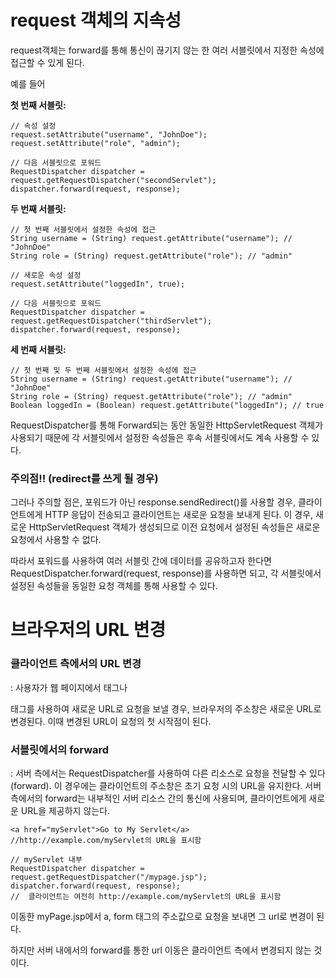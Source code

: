 # request 객체의 지속성

request객체는 forward를 통해 통신이 끊기지 않는 한 여러 서블릿에서 지정한 속성에 접근할 수 있게 된다.

예를 들어

**첫 번째 서블릿:** 
```
// 속성 설정
request.setAttribute("username", "JohnDoe");
request.setAttribute("role", "admin");

// 다음 서블릿으로 포워드
RequestDispatcher dispatcher = request.getRequestDispatcher("secondServlet");
dispatcher.forward(request, response);
```

**두 번째 서블릿:**
```
// 첫 번째 서블릿에서 설정한 속성에 접근
String username = (String) request.getAttribute("username"); // "JohnDoe"
String role = (String) request.getAttribute("role"); // "admin"

// 새로운 속성 설정
request.setAttribute("loggedIn", true);

// 다음 서블릿으로 포워드
RequestDispatcher dispatcher = request.getRequestDispatcher("thirdServlet");
dispatcher.forward(request, response);
```

**세 번째 서블릿:**
```
// 첫 번째 및 두 번째 서블릿에서 설정한 속성에 접근
String username = (String) request.getAttribute("username"); // "JohnDoe"
String role = (String) request.getAttribute("role"); // "admin"
Boolean loggedIn = (Boolean) request.getAttribute("loggedIn"); // true
```

RequestDispatcher를 통해 Forward되는 동안 동일한 HttpServletRequest 객체가 사용되기 때문에 각 서블릿에서 설정한 속성들은 후속 서블릿에서도 계속 사용할 수 있다.

### 주의점!! (redirect를 쓰게 될 경우)
그러나 주의할 점은, 포워드가 아닌 response.sendRedirect()를 사용할 경우, 클라이언트에게 HTTP 응답이 전송되고 클라이언트는 새로운 요청을 보내게 된다. 
이 경우, 새로운 HttpServletRequest 객체가 생성되므로 이전 요청에서 설정된 속성들은 새로운 요청에서 사용할 수 없다.

따라서 포워드를 사용하여 여러 서블릿 간에 데이터를 공유하고자 한다면 RequestDispatcher.forward(request, response)를 사용하면 되고,  각 서블릿에서 설정된 속성들을 동일한 요청 객체를 통해 사용할 수 있다.


# 브라우저의 URL 변경
### 클라이언트 측에서의 URL 변경
: 사용자가 웹 페이지에서 <a> 태그나 <form> 태그를 사용하여 새로운 URL로 요청을 보낼 경우, 브라우저의 주소창은 새로운 URL로 변경된다. 
이때 변경된 URL이 요청의 첫 시작점이 된다.

### 서블릿에서의 forward
: 서버 측에서는 RequestDispatcher를 사용하여 다른 리소스로 요청을 전달할 수 있다(forward). 이 경우에는 클라이언트의 주소창은 초기 요청 시의 URL을 유지한다. 
서버 측에서의 forward는 내부적인 서버 리소스 간의 통신에 사용되며, 클라이언트에게 새로운 URL을 제공하지 않는다.

```
<a href="myServlet">Go to My Servlet</a>
//http://example.com/myServlet의 URL을 표시함

// myServlet 내부
RequestDispatcher dispatcher = request.getRequestDispatcher("/mypage.jsp");
dispatcher.forward(request, response);
//  클라이언트는 여전히 http://example.com/myServlet의 URL을 표시함
```
이동한 myPage.jsp에서 a, form 태그의 주소값으로 요청을 보내면 그 url로 변경이 된다.

하지만 서버 내에서의 forward를 통한 url 이동은 클라이언트 측에서 변경되지 않는 것이다.



